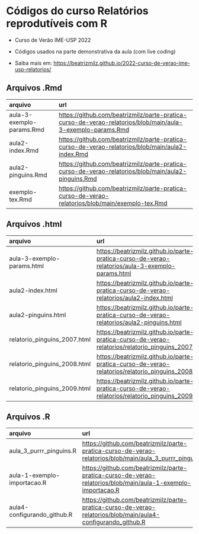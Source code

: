 
<!-- README.md is generated from README.Rmd. Please edit that file -->

# Códigos do curso Relatórios reprodutíveis com R

-   Curso de Verão IME-USP 2022

-   Códigos usados na parte demonstrativa da aula (com live coding)

-   Saiba mais em:
    <https://beatrizmilz.github.io/2022-curso-de-verao-ime-usp-relatorios/>

## Arquivos .Rmd

| arquivo                   | url                                                                                                          |
|:--------------------------|:-------------------------------------------------------------------------------------------------------------|
| aula-3-exemplo-params.Rmd | <https://github.com/beatrizmilz/parte-pratica-curso-de-verao-relatorios/blob/main/aula-3-exemplo-params.Rmd> |
| aula2-index.Rmd           | <https://github.com/beatrizmilz/parte-pratica-curso-de-verao-relatorios/blob/main/aula2-index.Rmd>           |
| aula2-pinguins.Rmd        | <https://github.com/beatrizmilz/parte-pratica-curso-de-verao-relatorios/blob/main/aula2-pinguins.Rmd>        |
| exemplo-tex.Rmd           | <https://github.com/beatrizmilz/parte-pratica-curso-de-verao-relatorios/blob/main/exemplo-tex.Rmd>           |

## Arquivos .html

| arquivo                      | url                                                                                                  |
|:-----------------------------|:-----------------------------------------------------------------------------------------------------|
| aula-3-exemplo-params.html   | <https://beatrizmilz.github.io/parte-pratica-curso-de-verao-relatorios/aula-3-exemplo-params.html>   |
| aula2-index.html             | <https://beatrizmilz.github.io/parte-pratica-curso-de-verao-relatorios/aula2-index.html>             |
| aula2-pinguins.html          | <https://beatrizmilz.github.io/parte-pratica-curso-de-verao-relatorios/aula2-pinguins.html>          |
| relatorio_pinguins_2007.html | <https://beatrizmilz.github.io/parte-pratica-curso-de-verao-relatorios/relatorio_pinguins_2007.html> |
| relatorio_pinguins_2008.html | <https://beatrizmilz.github.io/parte-pratica-curso-de-verao-relatorios/relatorio_pinguins_2008.html> |
| relatorio_pinguins_2009.html | <https://beatrizmilz.github.io/parte-pratica-curso-de-verao-relatorios/relatorio_pinguins_2009.html> |

## Arquivos .R

| arquivo                     | url                                                                                                            |
|:----------------------------|:---------------------------------------------------------------------------------------------------------------|
| aula_3\_purrr_pinguins.R    | <https://github.com/beatrizmilz/parte-pratica-curso-de-verao-relatorios/blob/main/aula_3_purrr_pinguins.R>     |
| aula-1-exemplo-importacao.R | <https://github.com/beatrizmilz/parte-pratica-curso-de-verao-relatorios/blob/main/aula-1-exemplo-importacao.R> |
| aula4-configurando_github.R | <https://github.com/beatrizmilz/parte-pratica-curso-de-verao-relatorios/blob/main/aula4-configurando_github.R> |
